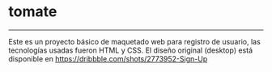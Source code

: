 # tomate
***
Este es un proyecto básico de maquetado web para registro de usuario, las tecnologías usadas fueron HTML y CSS. El diseño original (desktop) está disponible en https://dribbble.com/shots/2773952-Sign-Up